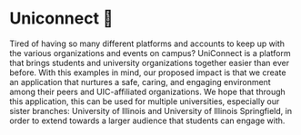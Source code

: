# Uniconnect 🤝
Tired of having so many different platforms and accounts to keep up with the various organizations and events on campus? UniConnect is a platform that brings students and university organizations together easier than ever before. With this examples in mind, our proposed impact is that we create an application that nurtures a safe, caring, and engaging environment among their peers and UIC-affiliated organizations. We hope that through this application, this can be used for multiple universities, especially our sister branches: University of Illinois and University of Illinois Springfield, in order to extend towards a larger audience that students can engage with.


